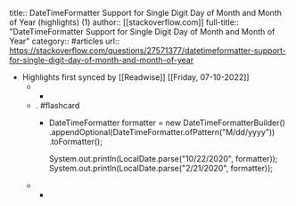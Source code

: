 title:: DateTimeFormatter Support for Single Digit Day of Month and Month of Year (highlights) (1)
author:: [[stackoverflow.com]]
full-title:: "DateTimeFormatter Support for Single Digit Day of Month and Month of Year"
category:: #articles
url:: https://stackoverflow.com/questions/27571377/datetimeformatter-support-for-single-digit-day-of-month-and-month-of-year

- Highlights first synced by [[Readwise]] [[Friday, 07-10-2022]]
	- -
	- . #flashcard
		- DateTimeFormatter formatter = new DateTimeFormatterBuilder()
		            .appendOptional(DateTimeFormatter.ofPattern("M/dd/yyyy"))
		            .toFormatter();
		  
		  System.out.println(LocalDate.parse("10/22/2020", formatter));
		  System.out.println(LocalDate.parse("2/21/2020", formatter));
	- -